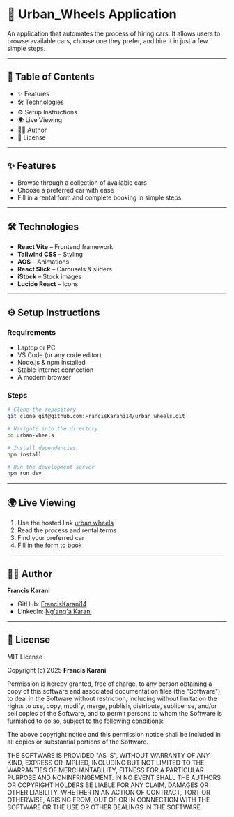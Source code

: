 
# 🚗 Urban_Wheels Application

An application that automates the process of hiring cars. It allows users to browse available cars, choose one they prefer, and hire it in just a few simple steps.

---

## 📑 Table of Contents
- ✨ Features  
- 🛠 Technologies  
- ⚙️ Setup Instructions  
- 🌍 Live Viewing  
- 👨‍💻 Author  
- 📜 License  

---

## ✨ Features
- Browse through a collection of available cars  
- Choose a preferred car with ease  
- Fill in a rental form and complete booking in simple steps  

---

## 🛠 Technologies
- **React Vite** – Frontend framework  
- **Tailwind CSS** – Styling  
- **AOS** – Animations  
- **React Slick** – Carousels & sliders  
- **iStock** – Stock images  
- **Lucide React** – Icons  

---

## ⚙️ Setup Instructions

### Requirements
- Laptop or PC  
- VS Code (or any code editor)  
- Node.js & npm installed  
- Stable internet connection  
- A modern browser  

### Steps
```bash
# Clone the repository
git clone git@github.com:FrancisKarani14/urban_wheels.git

# Navigate into the directory
cd urban-wheels

# Install dependencies
npm install

# Run the development server
npm run dev
````

---

## 🌍 Live Viewing

1. Use the hosted link [urban wheels](https://urban-wheels-liard.vercel.app/)
2. Read the process and rental terms
3. Find your preferred car
4. Fill in the form to book

---

## 👨‍💻 Author

**Francis Karani**

* GitHub: [FrancisKarani14](https://github.com/FrancisKarani14)
* LinkedIn: [Ng'ang'a Karani](https://www.linkedin.com/in/ng-ang-a-karani-5a5106373/)

---

## 📜 License

MIT License

Copyright (c) 2025 **Francis Karani**

Permission is hereby granted, free of charge, to any person obtaining a copy
of this software and associated documentation files (the "Software"), to deal
in the Software without restriction, including without limitation the rights
to use, copy, modify, merge, publish, distribute, sublicense, and/or sell
copies of the Software, and to permit persons to whom the Software is
furnished to do so, subject to the following conditions:

The above copyright notice and this permission notice shall be
included in all copies or substantial portions of the Software.

THE SOFTWARE IS PROVIDED "AS IS", WITHOUT WARRANTY OF ANY KIND, EXPRESS OR
IMPLIED, INCLUDING BUT NOT LIMITED TO THE WARRANTIES OF MERCHANTABILITY,
FITNESS FOR A PARTICULAR PURPOSE AND NONINFRINGEMENT. IN NO EVENT SHALL THE
AUTHORS OR COPYRIGHT HOLDERS BE LIABLE FOR ANY CLAIM, DAMAGES OR OTHER
LIABILITY, WHETHER IN AN ACTION OF CONTRACT, TORT OR OTHERWISE, ARISING FROM,
OUT OF OR IN CONNECTION WITH THE SOFTWARE OR THE USE OR OTHER DEALINGS IN
THE SOFTWARE.



